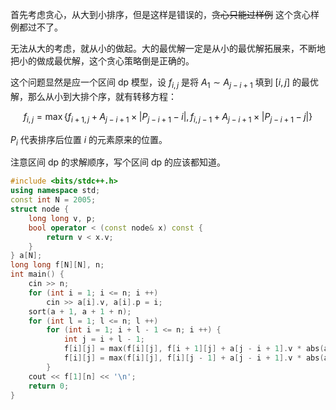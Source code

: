 首先考虑贪心，从大到小排序，但是这样是错误的，~~贪心只能过样例~~ 这个贪心样例都过不了。

无法从大的考虑，就从小的做起。大的最优解一定是从小的最优解拓展来，不断地把小的做成最优解，这个贪心策略倒是正确的。

这个问题显然是应一个区间 dp 模型，设 $f_{i,j}$ 是将 $A_1\sim A_{j-i+1}$ 填到 $[i,j]$ 的最优解，那么从小到大排个序，就有转移方程：

$$f_{i,j}=\max\{f_{i+1,j}+A_{j-i+1}\times|P_{j-i+1}-i|,f_{i,j-1}+A_{j-i+1}\times|P_{j-i+1}-j|\}$$

$P_{i}$ 代表排序后位置 $i$ 的元素原来的位置。

注意区间 dp 的求解顺序，写个区间 dp 的应该都知道。

```cpp
#include <bits/stdc++.h>
using namespace std;
const int N = 2005;
struct node {
	long long v, p;
	bool operator < (const node& x) const {
		return v < x.v;
	}
} a[N];
long long f[N][N], n;
int main() {
	cin >> n;
	for (int i = 1; i <= n; i ++)
		cin >> a[i].v, a[i].p = i;
	sort(a + 1, a + 1 + n);
	for (int l = 1; l <= n; l ++)
		for (int i = 1; i + l - 1 <= n; i ++) {
			int j = i + l - 1;
			f[i][j] = max(f[i][j], f[i + 1][j] + a[j - i + 1].v * abs(a[j - i + 1].p - i));
			f[i][j] = max(f[i][j], f[i][j - 1] + a[j - i + 1].v * abs(a[j - i + 1].p - j));
		}
	cout << f[1][n] << '\n';
	return 0;
}

```
